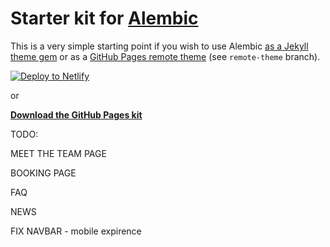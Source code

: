 # Starter kit for [Alembic](https://alembic.darn.es/)

This is a very simple starting point if you wish to use Alembic [as a Jekyll theme gem](https://alembic.darn.es/#as-a-jekyll-theme) or as a [GitHub Pages remote theme](https://github.com/daviddarnes/alembic-kit/tree/remote-theme) (see `remote-theme` branch).

[![Deploy to Netlify](https://www.netlify.com/img/deploy/button.svg)](https://app.netlify.com/start/deploy?repository=https://github.com/daviddarnes/alembic-kit)

or

**[Download the GitHub Pages kit](https://github.com/daviddarnes/alembic-kit/archive/remote-theme.zip)**


TODO:

MEET THE TEAM PAGE

BOOKING PAGE

FAQ

NEWS 

FIX NAVBAR - mobile expirence
